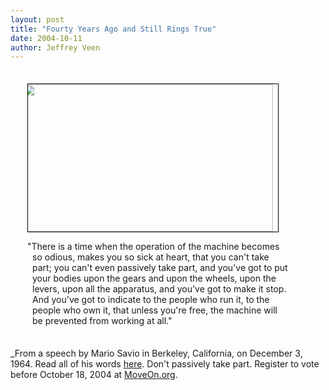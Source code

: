 ```yaml
--- 
layout: post
title: "Fourty Years Ago and Still Rings True"
date: 2004-10-11
author: Jeffrey Veen
---
```

<div style="width:410px; margin: 35px; text-indent: -8px;"><img src="http://veen.com/jeff/images/savio.jpg" width="400" height="236" style="border:solid black 1px;"/>

"There is a time  when the operation of the machine becomes so odious, makes you so sick at heart, that you  can't take part; you can't even passively take part, and you've got to put your bodies  upon the gears and upon the wheels, upon the levers, upon all the apparatus, and you've  got to make it stop. And you've got to indicate to the people who run it, to the people  who own it, that unless you're free, the machine will be prevented from working at all."</div>

_From a speech by Mario Savio in Berkeley, California, on December 3, 1964. Read all of his words <a href="http://www.fsm-a.org/stacks/mario/mario_speech.html">here</a>. Don't passively take part. Register to vote before October 18, 2004 at <a href="http://moveonpac.org/vote/">MoveOn.org</a>.
&#8203;